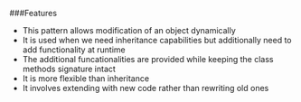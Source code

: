 ###Features
-	This pattern allows modification of an object dynamically
-	It is used when we need inheritance capabilities but additionally need to add functionality at runtime
-	The additional funcationalities are provided while keeping the class methods signature intact
-	It is more flexible than inheritance
-	It involves extending with new code rather than rewriting old ones
